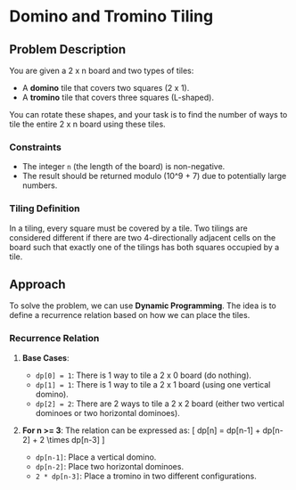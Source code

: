 # Domino and Tromino Tiling

## Problem Description

You are given a 2 x n board and two types of tiles:
- A **domino** tile that covers two squares (2 x 1).
- A **tromino** tile that covers three squares (L-shaped).

You can rotate these shapes, and your task is to find the number of ways to tile the entire 2 x n board using these tiles. 

### Constraints
- The integer `n` (the length of the board) is non-negative.
- The result should be returned modulo \(10^9 + 7\) due to potentially large numbers.

### Tiling Definition
In a tiling, every square must be covered by a tile. Two tilings are considered different if there are two 4-directionally adjacent cells on the board such that exactly one of the tilings has both squares occupied by a tile.

## Approach

To solve the problem, we can use **Dynamic Programming**. The idea is to define a recurrence relation based on how we can place the tiles.

### Recurrence Relation
1. **Base Cases**:
   - `dp[0] = 1`: There is 1 way to tile a 2 x 0 board (do nothing).
   - `dp[1] = 1`: There is 1 way to tile a 2 x 1 board (using one vertical domino).
   - `dp[2] = 2`: There are 2 ways to tile a 2 x 2 board (either two vertical dominoes or two horizontal dominoes).

2. **For n >= 3**:
   The relation can be expressed as:
   \[
   dp[n] = dp[n-1] + dp[n-2] + 2 \times dp[n-3]
   \]
   - `dp[n-1]`: Place a vertical domino.
   - `dp[n-2]`: Place two horizontal dominoes.
   - `2 * dp[n-3]`: Place a tromino in two different configurations.
